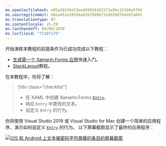 ```yaml
---
ms.openlocfilehash: e05a20149d33eed58918382371e8bc333d4a5f8d
ms.sourcegitcommit: b0ea451e18504e6267b896732dd26df64ddfa843
ms.translationtype: HT
ms.contentlocale: zh-CN
ms.lasthandoff: 04/09/2020
ms.locfileid: "71107175"
---
```

开始演练本教程的前提条件为已成功完成以下教程：

- [生成第一个 Xamarin.Forms 应用](~/get-started/first-app/index.md)快速入门。
- [StackLayout](~/get-started/tutorials/stacklayout/index.yml)教程。

在本教程中，你将了解：

> [!div class="checklist"]
>
> - 在 XAML 中创建 Xamarin.Forms [`Entry`](xref:Xamarin.Forms.Entry)。
> - 响应 `Entry` 中更改的文本。
> - 自定义 `Entry` 的行为。

你将使用 Visual Studio 2019 或 Visual Studio for Mac 创建一个简单的应用程序，演示如何自定义 [`Entry`](xref:Xamarin.Forms.Entry) 的行为。 以下屏幕截图显示了最终的应用程序：

[![iOS 和 Android 上文本被密码字符屏蔽的条目的屏幕截图](../images/customize-behavior.png "包含掩码密码字符的条目")](../images/customize-behavior-large.png#lightbox "包含掩码密码字符的条目")
